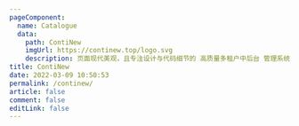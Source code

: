 ```yaml
---
pageComponent:
  name: Catalogue
  data:
    path: ContiNew
    imgUrl: https://continew.top/logo.svg
    description: 页面现代美观，且专注设计与代码细节的 高质量多租户中后台 管理系统框架。
title: ContiNew
date: 2022-03-09 10:50:53
permalink: /continew/
article: false
comment: false
editLink: false
---
```

